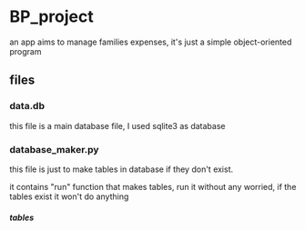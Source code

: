 # BP_project
an app aims to manage families expenses, it's just a simple object-oriented program 

## files 

### data.db 
this file is a main database file, I used sqlite3 as database 

### database_maker.py
this file is just to make tables in database if they don't exist.

it contains "run" function that makes tables, run it without any worried, if the tables exist it won't do anything 

##### tables 
